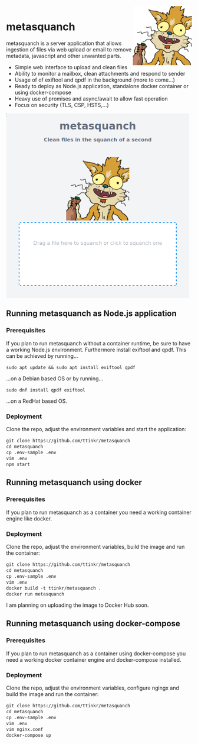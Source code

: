 <img src="./public/images/squanchy.png" align="right" alt="metasquanch" width="160x">

# metasquanch

metasquanch is a server application that allows ingestion of files via web upload or email to remove metadata, javascript and other unwanted parts.

- Simple web interface to upload and clean files
- Ability to monitor a mailbox, clean attachments and respond to sender
- Usage of of exiftool and qpdf in the background (more to come...)
- Ready to deploy as Node.js application, standalone docker container or using docker-compose
- Heavy use of promises and async/await to allow fast operation
- Focus on security (TLS, CSP, HSTS,...)

 <img src="./public/images/example.png " alt="example" align="center" height="500" />
  
## Running metasquanch as Node.js application

### Prerequisites
If you plan to run metasquanch without a container runtime, be sure to have a working Node.js environment.
Furthermore install exiftool and qpdf. This can be achieved by running...

```
sudo apt update && sudo apt install exiftool qpdf
```

...on a Debian based OS or by running...

```
sudo dnf install qpdf exiftool
```

...on a RedHat based OS.

### Deployment
Clone the repo, adjust the environment variables and start the application:

```
git clone https://github.com/ttinkr/metasquanch
cd metasquanch
cp .env-sample .env
vim .env
npm start
```
## Running metasquanch using docker

### Prerequisites
If you plan to run metasquanch as a container you need a working container engine like docker.

### Deployment
Clone the repo, adjust the environment variables, build the image and run the container:
```
git clone https://github.com/ttinkr/metasquanch
cd metasquanch
cp .env-sample .env
vim .env
docker build -t ttinkr/metasquanch .
docker run metasquanch
```
I am planning on uploading the image to Docker Hub soon.

## Running metasquanch using docker-compose

### Prerequisites
If you plan to run metasquanch as a container using docker-compose you need a working docker container engine and docker-compose installed.

### Deployment
Clone the repo, adjust the environment variables, configure ngingx and build the image and run the container:
```
git clone https://github.com/ttinkr/metasquanch
cd metasquanch
cp .env-sample .env
vim .env
vim nginx.conf
docker-compose up
```
